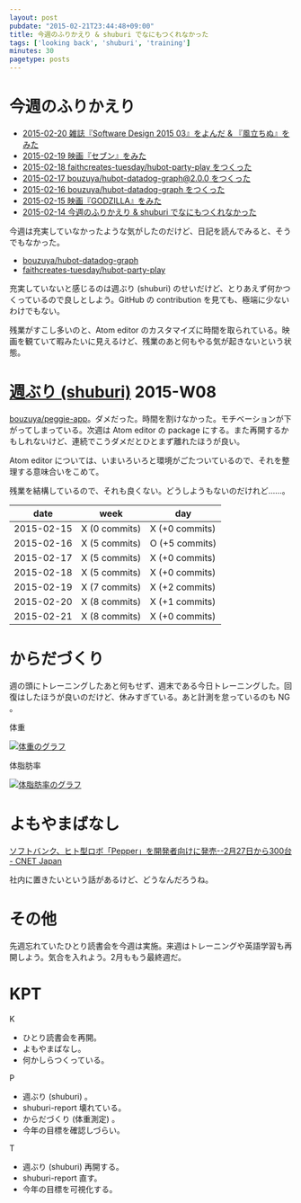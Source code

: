 ```yaml
---
layout: post
pubdate: "2015-02-21T23:44:48+09:00"
title: 今週のふりかえり & shuburi でなにもつくれなかった
tags: ['looking back', 'shuburi', 'training']
minutes: 30
pagetype: posts
---
```

# 今週のふりかえり

- [2015-02-20 雑誌『Software Design 2015 03』をよんだ & 『風立ちぬ』をみた][2015-02-20]
- [2015-02-19 映画『セブン』をみた][2015-02-19]
- [2015-02-18 faithcreates-tuesday/hubot-party-play をつくった][2015-02-18]
- [2015-02-17 bouzuya/hubot-datadog-graph@2.0.0 をつくった][2015-02-17]
- [2015-02-16 bouzuya/hubot-datadog-graph をつくった][2015-02-16]
- [2015-02-15 映画『GODZILLA』をみた][2015-02-15]
- [2015-02-14 今週のふりかえり & shuburi でなにもつくれなかった][2015-02-14]

今週は充実していなかったような気がしたのだけど、日記を読んでみると、そうでもなかった。

- [bouzuya/hubot-datadog-graph][]
- [faithcreates-tuesday/hubot-party-play][]

充実していないと感じるのは週ぶり (shuburi) のせいだけど、とりあえず何かつくっているので良しとしよう。GitHub の contribution を見ても、極端に少ないわけでもない。

残業がすこし多いのと、Atom editor のカスタマイズに時間を取られている。映画を観ていて暇みたいに見えるけど、残業のあと何もやる気が起きないという状態。

# [週ぶり (shuburi)][shuburi] 2015-W08

[bouzuya/peggie-app][]。ダメだった。時間を割けなかった。モチベーションが下がってしまっている。次週は Atom editor の package にする。また再開するかもしれないけど、連続でこうダメだとひとまず離れたほうが良い。

Atom editor については、いまいろいろと環境がごたついているので、それを整理する意味合いをこめて。

残業を結構しているので、それも良くない。どうしようもないのだけれど……。

date       | week           | day
-----------|----------------|-----------------
2015-02-15 | X (0 commits)  | X (+0 commits)
2015-02-16 | X (5 commits)  | O (+5 commits)
2015-02-17 | X (5 commits)  | X (+0 commits)
2015-02-18 | X (5 commits)  | X (+0 commits)
2015-02-19 | X (7 commits)  | X (+2 commits)
2015-02-20 | X (8 commits)  | X (+1 commits)
2015-02-21 | X (8 commits)  | X (+0 commits)

# からだづくり

週の頭にトレーニングしたあと何もせず、週末である今日トレーニングした。回復はしたほうが良いのだけど、休みすぎている。あと計測を怠っているのも NG 。

体重

[![体重のグラフ][graph-weight-img]][graph-weight-url]

体脂肪率

[![体脂肪率のグラフ][graph-percent-img]][graph-percent-url]

# よもやまばなし

[ソフトバンク、ヒト型ロボ「Pepper」を開発者向けに発売--2月27日から300台 - CNET Japan](http://b.hatena.ne.jp/entry/242225292/comment/bouzuya)

社内に置きたいという話があるけど、どうなんだろうね。

# その他

先週忘れていたひとり読書会を今週は実施。来週はトレーニングや英語学習も再開しよう。気合を入れよう。2月ももう最終週だ。

# KPT

K

- ひとり読書会を再開。
- よもやまばなし。
- 何かしらつくっている。

P

- 週ぶり (shuburi) 。
- shuburi-report 壊れている。
- からだづくり (体重測定) 。
- 今年の目標を確認しづらい。

T

- 週ぶり (shuburi) 再開する。
- shuburi-report 直す。
- 今年の目標を可視化する。

[shuburi]: http://shuburi.org
[2015-02-20]: http://blog.bouzuya.net/2015/02/20/
[2015-02-19]: http://blog.bouzuya.net/2015/02/19/
[2015-02-18]: http://blog.bouzuya.net/2015/02/18/
[2015-02-17]: http://blog.bouzuya.net/2015/02/17/
[2015-02-16]: http://blog.bouzuya.net/2015/02/16/
[2015-02-15]: http://blog.bouzuya.net/2015/02/15/
[2015-02-14]: http://blog.bouzuya.net/2015/02/14/
[bouzuya/hubot-datadog-graph]: https://github.com/bouzuya/hubot-datadog-graph
[bouzuya/peggie-app]: https://github.com/bouzuya/peggie-app
[faithcreates-tuesday/hubot-party-play]: https://github.com/faithcreates-tuesday/hubot-party-play
[graph-weight-img]: http://graph.hatena.ne.jp/bouzuya/graph?graphname=weight&startdate=2015-01-01&enddate=2015-02-21
[graph-weight-url]: http://graph.hatena.ne.jp/bouzuya/weight/?startdate=2015-01-01&enddate=2015-02-21
[graph-percent-img]: http://graph.hatena.ne.jp/bouzuya/graph?graphname=percent&startdate=2015-01-01&enddate=2015-02-21
[graph-percent-url]: http://graph.hatena.ne.jp/bouzuya/percent/?startdate=2015-01-01&enddate=2015-02-21

